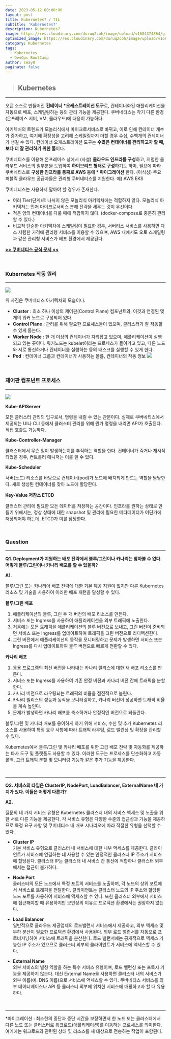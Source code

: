 ```yaml
---
date: 2023-05-12 00:00:00
layout: post
title: Kubernetes? / TIL
subtitle: 'Kubernetes?'
description: Kubernetes?
image: https://res.cloudinary.com/duruq2coh/image/upload/v1684374884/gitio/Kubernetes_ahpltn.png
optimized_image: https://res.cloudinary.com/duruq2coh/image/upload/v1684374884/gitio/Kubernetes_ahpltn.png
category: Kubernetes
tags:
  - Kubernetes
  - DevOps BootCamp
author: seay0
paginate: false
---
```


> ## **Kubernetes** 
---

오픈 소스로 만들어진 **컨테이너 *오케스트레이션 도구**로, 컨테이너화된 애플리케이션을 자동으로 배포, 스케일링하는 등의 관리 기능을 제공한다. 쿠버네티스는 각기 다른 환경(온프레미스 서버, VM, 클라우드)에 대응이 가능하다.

아키텍처의 트렌드가 모놀리식에서 마이크로서비스로 바뀌고, 이로 인해 컨테이너 개수가 증가하고, 여기에 확장성을 고려해 스케일링까지 더할 경우 수십, 수백개의 컨테이너가 생길 수 있다. 컨테이너 오케스트레이션 도구는 **수많은 컨테이너를 관리하고자 할 때, 보다 더 잘 관리하기 위한 툴**이다. 

쿠버네티스를 이용해 온프레미스 상에서 (사설) **클라우드 인프라를 구성**하고, 저렴한 클라우드 서비스의 일부분을 도입하여 **하이브리드 형태로 구성**하기도 하며, 필요에 따라 쿠버네티스로 **구성한 인프라를 통째로 AWS 등에 * 마이그레이션** 한다. (이식성) 주요 퍼블릭 클라우드 공급자들은 관리형 쿠버네티스를 지원한다. 예) AWS EKS

쿠버네티스는 사용하지 말아야 할 경우가 존재한다.
* 여러 Tier(단계)로 나뉘지 않은 모놀리식 아키텍처에는 적합하지 않다. 모놀리식 아키텍처는 먼저 마이크로서비스 분해 전략을 세우는 것이 우선이다.
* 적은 양의 컨테이너를 다룰 때에 적합하지 않다. (docker-compose로 충분히 관리할 수 있다.)
* 비교적 단순한 아키텍처에 스케일링이 필요한 경우, 서버리스 서비스를 사용하면 다소 저렴한 가격에 관리형 서비스를 이용할 수 있으며, AWS 내에서도 오토 스케일링과 같은 관리형 서비스가 배포 환경에서 제공된다.

[**>> 쿠버네티스 공식 문서 <<**](https://kubernetes.io/ko/docs/concepts/overview/)

<br>

### **Kubernetes 작동 원리**
---
![](https://res.cloudinary.com/duruq2coh/image/upload/v1684377383/gitio/post/kubernetes/1_banu3s.png)

위 사진은 쿠버네티스 아키텍처의 모습이다.

* **Cluster** : 최소 하나 이상의 제어판(Control Plane) 컴포넌트와, 이것과 연결된 몇 개의 워커 노드로 구성되어 있다. 
* **Control Plane** : 관리를 위해 필요한 프로세스들이 있으며, 클러스터가 잘 작동할 수 있게 돕는다.
* **Worker Node** : 한 개 이상의 컨테이너가 자리잡고 있으며, 애플리케이션이 실행되고 있는 곳이다. 워커노드는 kubelet이라는 프로세스가 돌아가고 있고, 다른 노드와 서로 통신하거나 컨테이너를 실행하는 등의 태스크를 실행할 수 있게 한다.
* **Pod** : 컨테이너 그룹과 컨테이너가 사용하는 볼륨, 컨테이너의 작동 정보
![](https://res.cloudinary.com/duruq2coh/image/upload/v1684380388/gitio/post/kubernetes/2_bklblk.png)

<br>

### **제어판 컴포넌트 프로세스**  
---
![](https://res.cloudinary.com/duruq2coh/image/upload/v1684381078/gitio/post/kubernetes/3_ihhxd8.png)

**Kube-APIServer**  

모든 클러스터 관리의 입구로서, 명령을 내릴 수 있는 관문이다. 실제로 쿠버네티스에서 제공되는 UI나 CLI 등에서 클러스터 관리를 위해 뭔가 명령을 내리면 API가 호출된다. 직접 호출도 가능하다.

**Kube-Controller-Manager**  

클러스터에서 무슨 일이 발생하는지를 추적하는 역할을 한다. 컨테이너가 죽거나 재시작되었을 경우, 컨트롤러 매니저는 이를 알 수 있다.

**Kube-Scheduler**

서버(노드) 리소스를 바탕으로 컨테이너(pod)가 노드에 배치되게 만드는 역할을 담당한다. 새로 생성된 컨테이너를 찾아 노드에 할당한다.

**Key-Value 저장소 ETCD**

클러스터 관리에 필요한 모든 데이터를 저장하는 공간이다. 인프라를 원하는 상태로 만들기 위해서는, 정상 상태에 대한 snapshot 및 관리에 필요한 메타데이터가 어딘가에 저장되어야 하는데, ETCD가 이를 담당한다.

<br>

### **Question**
---

**Q1. Deployment가 지원하는 배포 전략에서 블루/그린이나 카나리는 찾아볼 수 없다. 어떻게 블루/그린이나 카나리 배포를 할 수 있을까?**

**A1.** 

블루/그린 또는 카나리아 배포 전략에 대한 기본 제공 지원이 없지만 다른 Kubernetes 리소스 및 기술을 사용하여 이러한 배포 패턴을 달성할 수 있다. 

**블루/그린 배포**

1. 애플리케이션의 블루, 그린 두 개 버전의 배포 리소스를 만든다. 
2. 서비스 또는 Ingress를 사용하여 애플리케이션을 외부 트래픽에 노출한다.
3. 처음에는 모든 트래픽을 애플리케이션의 블루 버전으로 보내고, 그린 버전이 준비되면 서비스 또는 Ingress를 업데이트하여 트래픽을 그린 버전으로 리디렉션한다. 
4. 그린 버전에서 애플리케이션의 동작을 모니터링하고 문제가 발생하면 서비스 또는 Ingress를 다시 업데이트하여 블루 버전으로 빠르게 전환할 수 있다.

**카나리 배포**

1. 응용 프로그램의 최신 버전을 나타내는 카나리 릴리스에 대한 새 배포 리소스를 만든다.
2. 서비스 또는 Ingress를 사용하여 기존 안정 버전과 카나리 버전 간에 트래픽을 분할한다.
3. 카나리 버전으로 라우팅되는 트래픽의 비율을 점진적으로 늘린다.
4. 카나리 릴리스의 성능과 동작을 모니터링하고, 카나리 버전이 성공하면 트래픽 비율을 계속 높인다.
5. 문제가 발생하면 카나리 배포를 축소하거나 안정적인 버전으로 되돌린다.

블루/그린 및 카나리 배포를 용이하게 하기 위해 서비스, 수신 및 추가 Kubernetes 리소스를 사용하여 특정 요구 사항에 따라 트래픽 라우팅, 로드 밸런싱 및 확장을 관리할 수 있다.

Kubernetes에서 블루/그린 및 카나리 배포를 위한 고급 배포 전략 및 자동화를 제공하는 타사 도구 및 플랫폼도 사용할 수 있다. 이러한 도구는 프로세스를 단순화하고 자동 롤백, 고급 트래픽 분할 및 모니터링 기능과 같은 추가 기능을 제공한다.

<br>

---

**Q2. 서비스의 타입은 ClusterIP, NodePort, LoadBalancer, ExternalName 네 가지가 있다. 이들은 어떻게 다른가?**

**A2.** 

질문의 네 가지 서비스 유형은 Kubernetes 클러스터 내의 서비스 액세스 및 노출을 위한 서로 다른 기능을 제공한다. 각 서비스 유형은 다양한 수준의 접근성과 기능을 제공하므로 특정 요구 사항 및 쿠버네티스 내 배포 시나리오에 따라 적절한 유형을 선택할 수 있다.

* **Cluster IP**  
기본 서비스 유형으로 클러스터 내 서비스에 대한 내부 액세스를 제공한다. 클라이언트가 서비스에 연결하는 데 사용할 수 있는 안정적인 클러스터 IP 주소가 서비스에 할당된다. 클러스터 IP는 클러스터 내 서비스 간 통신에 적합하나 클러스터 외부에서는 접근이 불가하다.

* **Node Port**  
클러스터의 모든 노드에서 특정 포트의 서비스를 노출하며, 각 노드의 상위 포트에서 서비스로 트래픽을 전달한다. 클라이언트는 클러스터 노드의 IP 주소와 할당된 노드 포트를 사용하여 서비스에 액세스할 수 있다. 또한 클러스터 외부에서 서비스에 접근해야할 때 유용하지만 보안상의 이유로 프로덕션 환경에서는 권장하지 않는다.

* **Load Balancer**  
일반적으로 클라우드 제공업체의 로드밸런서 서비스에서 제공하고, 외부 액세스 및 부하 분산이 필요한 프로덕션 환경에서 사용된다. 외부 로드 밸런서를 자동으로 프로비저닝하여 서비스에 트래픽을 분산한다. 로드 밸런서에는 공개적으로 액세스 가능한 IP 주소가 있으므로 클러스터 외부의 클라이언트가 서비스에 액세스할 수 있다. 

* **External Name**  
외부 서비스의 별칭 역할을 하는 특수 서비스 유형이며, 로드 밸런싱 또는 프록시 기능을 제공하지 않는다. 대신 External Name을 사용하면 클러스터 내의 서비스가 외부 이름(예. DNS 이름)으로 서비스에 액세스할 수 있다. 쿠버네티스 서비스를 외부 데이터베이스나 API 등 클러스터 외부에 위치한 서비스에 매핑하고자 할 때 유용하다.

<br>

---
*마이그레이션 : 최소한의 중단과 중단 시간을 보장하면서 한 노드 또는 클러스터에서 다른 노드 또는 클러스터로 워크로드(애플리케이션)를 이동하는 프로세스를 의미한다. 여기에는 워크로드와 관련된 상태 및 리소스를 새 대상으로 전송하는 작업이 포함된다.
